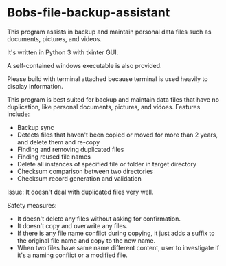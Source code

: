 # Bobs-file-backup-assistant
This program assists in backup and maintain personal data files such as documents, pictures, and videos.

It's written in Python 3 with tkinter GUI.

A self-contained windows executable is also provided.

Please build with terminal attached because terminal is used heavily to display information.

This program is best suited for backup and maintain data files that have no duplication, like personal documents, pictures, and vidoes.
Features include:
- Backup sync
- Detects files that haven't been copied or moved for more than 2 years, and delete them and re-copy
- Finding and removing duplicated files
- Finding reused file names
- Delete all instances of specified file or folder in target directory
- Checksum comparison between two directories
- Checksum record generation and validation

Issue:
It doesn't deal with duplicated files very well.

Safety measures:
- It doesn't delete any files without asking for confirmation.
- It doesn't copy and overwrite any files.
- If there is any file name conflict during copying, it just adds a suffix to the original file name and copy to the new name.
- When two files have same name different content, user to investigate if it's a naming conflict or a modified file.
